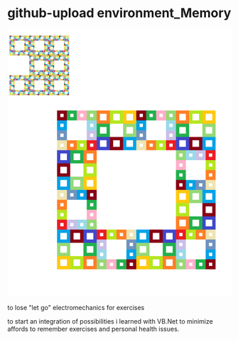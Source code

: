 # github-upload environment_Memory
![waterbowl](camtasia_unknowen.bmp "an uni cheat")

to lose "let go" electromechanics for exercises

to start an integration of possibilities i learned with VB.Net to minimize affords
to remember exercises and personal health issues.
